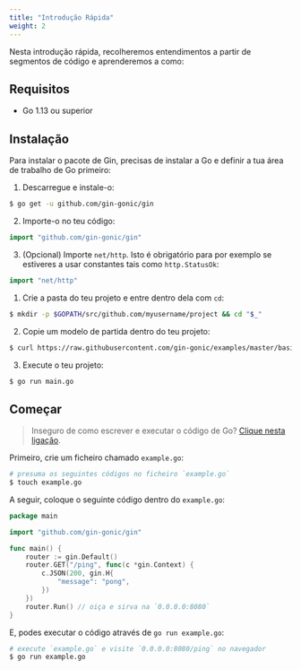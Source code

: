```yaml
---
title: "Introdução Rápida"
weight: 2
---
```


Nesta introdução rápida, recolheremos entendimentos a partir de segmentos de código e aprenderemos a como:

## Requisitos

- Go 1.13 ou superior

## Instalação

Para instalar o pacote de Gin, precisas de instalar a Go e definir a tua área de trabalho de Go primeiro:

1. Descarregue e instale-o:

```sh
$ go get -u github.com/gin-gonic/gin
```

2. Importe-o no teu código:

```go
import "github.com/gin-gonic/gin"
```

3. (Opcional) Importe `net/http`. Isto é obrigatório para por exemplo se estiveres a usar constantes tais como `http.StatusOk`:

```go
import "net/http"
```

1. Crie a pasta do teu projeto e entre dentro dela com `cd`:

```sh
$ mkdir -p $GOPATH/src/github.com/myusername/project && cd "$_"
```

2. Copie um modelo de partida dentro do teu projeto:

```sh
$ curl https://raw.githubusercontent.com/gin-gonic/examples/master/basic/main.go > main.go
```

3. Execute o teu projeto:

```sh
$ go run main.go
```

## Começar

> Inseguro de como escrever e executar o código de Go? [Clique nesta ligação](https://golang.org/doc/code.html).

Primeiro, crie um ficheiro chamado `example.go`:

```sh
# presuma os seguintes códigos no ficheiro `example.go`
$ touch example.go
```

A seguir, coloque o seguinte código dentro do `example.go`:

```go
package main

import "github.com/gin-gonic/gin"

func main() {
	router := gin.Default()
	router.GET("/ping", func(c *gin.Context) {
		c.JSON(200, gin.H{
			"message": "pong",
		})
	})
	router.Run() // oiça e sirva na `0.0.0.0:8080`
}
```

E, podes executar o código através de `go run example.go`:

```sh
# execute `example.go` e visite `0.0.0.0:8080/ping` no navegador
$ go run example.go
```
